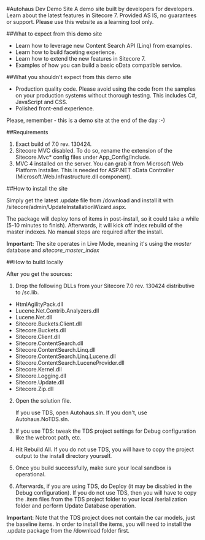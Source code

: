 #Autohaus Dev Demo Site
A demo site built by developers for developers. Learn about the latest features in Sitecore 7. Provided AS IS, no guarantees or support. Please use this website as a learning tool only.

##What to expect from this demo site
* Learn how to leverage new Content Search API (Linq) from examples.
* Learn how to build faceting experience.
* Learn how to extend the new features in Sitecore 7.
* Examples of how you can build a basic oData compatible service.

##What you shouldn't expect from this demo site
* Production quality code. Please avoid using the code from the samples on your production systems without thorough testing. This includes C#, JavaScript and CSS.
* Polished front-end experience.

Please, remember - this is a demo site at the end of the day :-)

##Requirements

1. Exact build of 7.0 rev. 130424.
2. Sitecore MVC disabled. To do so, rename the extension of the Sitecore.Mvc* config files under App_Config/Include.
3. MVC 4 installed on the server. You can grab it from Microsoft Web Platform Installer.
   This is needed for ASP.NET oData Controller (Microsoft.Web.Infrastructure.dll component).
	
##How to install the site

Simply get the latest .update file from /download and install it with /sitecore/admin/UpdateInstallationWizard.aspx.

The package will deploy tons of items in post-install, so it could take a while (5-10 minutes to finish).
Afterwards, it will kick off index rebuild of the master indexes.
No manual steps are required after the install.

**Important:**
The site operates in Live Mode, meaning it's using the *master* database and *sitecore_master_index*

##How to build locally

After you get the sources:

1. Drop the following DLLs from your Sitecore 7.0 rev. 130424 distributive to /sc.lib.

* HtmlAgilityPack.dll
* Lucene.Net.Contrib.Analyzers.dll
* Lucene.Net.dll
* Sitecore.Buckets.Client.dll
* Sitecore.Buckets.dll
* Sitecore.Client.dll
* Sitecore.ContentSearch.dll
* Sitecore.ContentSearch.Linq.dll
* Sitecore.ContentSearch.Linq.Lucene.dll
* Sitecore.ContentSearch.LuceneProvider.dll
* Sitecore.Kernel.dll
* Sitecore.Logging.dll
* Sitecore.Update.dll
* Sitecore.Zip.dll

2. Open the solution file.

   If you use TDS, open Autohaus.sln. If you don't, use Autohaus.NoTDS.sln.
   
3. If you use TDS: tweak the TDS project settings for Debug configuration like the webroot path, etc.

4. Hit Rebuild All.
   If you do not use TDS, you will have to copy the project output to the install directory yourself.

5. Once you build successfully, make sure your local sandbox is operational.
6. Afterwards, if you are using TDS, do Deploy (it may be disabled in the Debug configuration). If you do not use TDS, then you will have to copy the .item files from the TDS project folder to your local /serialization folder and perform Update Database operation.

**Important**:
Note that the TDS project does not contain the car models, just the baseline items. In order to install the items, you will need to install the .update package from the /download folder first.







